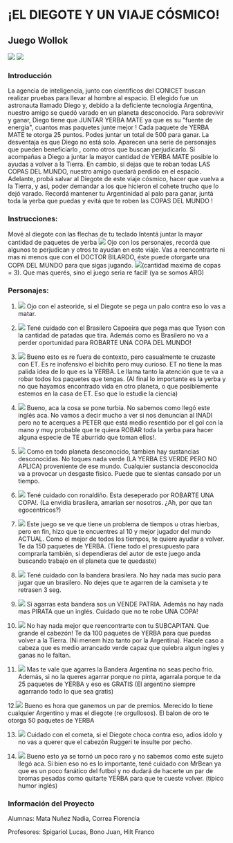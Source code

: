# ¡EL DIEGOTE Y UN VIAJE CÓSMICO!

## Juego Wollok
![](https://i.ibb.co/zP4vTzM/diegote.png) ![](https://i.ibb.co/0mMhgrZ/mundo.jpg")

### Introducción
La agencia de inteligencia, junto con cientificos del CONICET buscan realizar pruebas para llevar al hombre al espacio.
El elegido fue un astronauta llamado Diego y, debido a la deficiente tecnologia Argentina, nuestro amigo se quedó varado en un planeta desconocido. 
Para sobrevivir y ganar, Diego tiene que JUNTAR YERBA MATE ya que es su "fuente de energia", cuantos mas paquetes junte mejor !
Cada paquete de YERBA MATE te otorga 25 puntos. Podes juntar un total de 500 para ganar.
La desventaja es que Diego no está solo. Aparecen una serie de personajes que pueden beneficiarlo , como otros que buscan perjudicarlo. 
Si acompañas a Diego a juntar la mayor cantidad de YERBA MATE posible lo ayudas a volver a la Tierra. En cambio, si dejas que te roban todas
LAS COPAS DEL MUNDO, nuestro amigo quedará perdido en el espacio.
Adelante, probá salvar al Diegote de este viaje cósmico, hacer que vuelva a la Tierra, y asi, poder demandar 
a los que hicieron el cohete trucho que lo dejó varado. 
Recordá mantener tu Argentinidad al palo para ganar, juntá toda la yerba que puedas y evitá que te roben las COPAS DEL MUNDO !

### Instrucciones: 
Mové al diegote con las flechas de tu teclado
Intentá juntar la mayor cantidad de paquetes de yerba ![](https://i.ibb.co/sV7w3Bw/Yerba.png)
Ojo con los personajes, recordá que algunos te perjudican y otros te ayudan en este viaje. 
Vas a reencontrarte ni mas ni menos que con el DOCTOR BILARDO, éste puede otorgarte una COPA DEL MUNDO para que sigas jugando.
![](https://i.ibb.co/xL17S8C/bilardo.png)(cantidad maxima de copas = 3). Que mas querés, sino el juego seria re facil! (ya se somos ARG) 

### Personajes:
  1. ![](https://i.ibb.co/xCFPsDz/asteroide.png)
  Ojo con el asteoride, si el Diegote se pega un palo contra eso lo vas a matar.
   
  2. ![](https://i.ibb.co/W3DpQ10/brasilero-Capoeira.png)
  Tené cuidado con el Brasilero Capoeira que pega mas que Tyson con la cantidad de patadas que tira. Además como es Brasilero no va a perder oportunidad
  para ROBARTE UNA COPA DEL MUNDO!
  
  3. ![](https://i.ibb.co/Wt3dV0F/extraterrestre.png)
  Bueno esto es re fuera de contexto, pero casualmente te cruzaste con ET. Es re inofensivo el bichito pero muy curioso.
  ET no tiene la mas palida idea de lo que es la YERBA. Le llama tanto la atención que te va a robar todos los paquetes que tengas.
  (Al final lo importante es la yerba y no que hayamos encontrado vida en otro planeta, o que posiblemente estemos en la casa de ET.
  Eso que lo estudie la ciencia)
   
  4. ![](https://i.ibb.co/MBtYNvy/peter.png)
  Bueno, aca la cosa se pone turbia. No sabemos como llegó este inglés aca. No vamos a decir mucho a ver si nos denuncian al INADI pero no te acerques 
  a PETER que está medio resentido por el gol con la mano y muy probable que te quiera ROBAR toda la yerba para hacer alguna especie de TE aburrido
  que toman ellos!. 
  
  5. ![](https://i.ibb.co/F0fH05C/sustancia.png)
  Como en todo planeta desconocido, tambien hay sustancias desconocidas. No toques nada verde (LA YERBA ES VERDE PERO NO APLICA) proveniente de ese mundo.
  Cualquier sustancia desconocida va a provocar un desgaste fisico. Puede que te sientas cansado por un tiempo.
  
  6. ![](https://i.ibb.co/L0VcW2V/ronaldino.png)
   Tené cuidado con ronaldiño. Esta deseperado por ROBARTE UNA COPA!. (La envidia brasilera, amarian ser nosotros. 
  ¿Ah, por que tan egocentricos?)
   
  7. ![](https://i.ibb.co/f2hBQCg/messi.png)
  Este juego se ve que tiene un problema de tiempos u otras hierbas, pero en fin, hizo que te encuentres al 10 y mejor jugador del mundo ACTUAL. 
  Como el mejor de todos los tiempos, te quiere ayudar a volver. Te da 150 paquetes de YERBA. (Tiene todo el presupuesto para comprarla también,
  si dependieras del autor de este juego anda buscando trabajo en el planeta que te quedaste)
  
  8. ![](https://i.ibb.co/wsR0RzK/bandera-Brasilera.png)
  Tené cuidado con la bandera brasilera. No hay nada mas sucio para jugar que un brasilero. No dejes que te agarren de la camiseta y te retrasen 3 seg.
  
  9. ![](https://i.ibb.co/DKCr92r/bandera-Inglesa.png)
  Si agarras esta bandera sos un VENDE PATRIA. Además no hay nada mas PIRATA que un inglés. Cuidado que no te robe UNA COPA!   
  
  10. ![](https://i.ibb.co/MCTwfT8/ruggeri.png)
  No hay nada mejor que reencontrarte con tu SUBCAPITAN. Que grande el cabezón! Te da 100 paquetes de YERBA para que puedas volver a la Tierra. 
  (Ni menem hizo tanto por la Argentina). Hacele caso a cabeza que es medio arrancado verde capaz que quiebra algun ingles y ganas no le faltan.
  
  11. ![](https://i.ibb.co/9NdrJdS/bandera-Argentina.png)
  Mas te vale que agarres la Bandera Argentina no seas pecho frio. Además, si no la queres agarrar porque no pinta,
  agarrala porque te da 25 paquetes de YERBA y eso es GRATIS (El argentino siempre agarrando todo lo que sea gratis)
  
  12.![](https://i.ibb.co/NpqcgZ0/balonOro.png)
  Bueno es hora que ganemos un par de premios. Merecido lo tiene cualquier Argentino y mas el diegote (re orgullosos). 
  El balon de oro te otorga 50 paquetes de YERBA 
  
  13. ![](https://i.ibb.co/0DkcHTX/cometa.png)
  Cuidado con el cometa, si el Diegote choca contra eso, adios idolo y no vas a querer que el cabezón Ruggeri te insulte por pecho. 
  
  14. ![](https://i.ibb.co/F4j9GY9/mister-Bean.png)
  Bueno esto ya se tornó un poco raro y no sabemos como este sujeto llegó aca. Si bien eso no es lo importante, tené cuidado con MrBean ya que es un poco
  fanático del futbol y no dudará de hacerte un par de bromas pesadas como quitarte YERBA para que te cueste volver. (típico humor inglés)
  


### Información del Proyecto

Alumnas: Mata Nuñez Nadia, Correa Florencia

Profesores: Spigariol Lucas, Bono Juan, Hilt Franco





 
